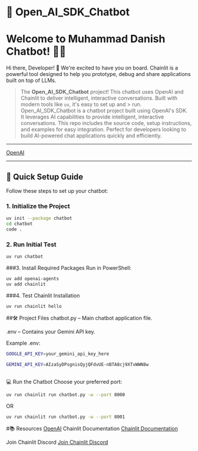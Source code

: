 # 🤖 Open_AI_SDK_Chatbot

# Welcome to Muhammad Danish Chatbot! 🚀🤖

Hi there, Developer! 👋 We're excited to have you on board. Chainlit is a powerful tool designed to help you prototype, debug and share applications built on top of LLMs.

> The **Open_AI_SDK_Chatbot** project! This chatbot uses OpenAI and Chainlit to deliver intelligent, interactive conversations. Built with modern tools like `uv`, it's easy to set up and > run.
> Open_AI_SDK_Chatbot is a chatbot project built using OpenAI's SDK. It leverages AI capabilities to provide intelligent, interactive conversations. This repo includes the source code,
>   setup instructions, and examples for easy integration. Perfect for developers looking to build AI-powered chat applications quickly and efficiently.

---

[OpenAI](https://openai.com) 

---

## 🚀 Quick Setup Guide

Follow these steps to set up your chatbot:

### 1. Initialize the Project
```bash
uv init --package chatbot
cd chatbot
code .
```
### 2. Run Initial Test
```bash
uv run chatbot
```
###3. Install Required Packages
Run in PowerShell:
```bash
uv add openai-agents
uv add chainlit

```
###4. Test Chainlit Installation
```bash
uv run chainlit hello

```
##🛠️ Project Files
chatbot.py – Main chatbot application file.

.env – Contains your Gemini API key.

Example .env:
```bash
GOOGLE_API_KEY=your_gemini_api_key_here

GEMINI_API_KEY=AIzaSyDPsgnisQyjQFdvUE-nBTA8cj9XTvWWN8w

```
## 
💻 Run the Chatbot
Choose your preferred port:
```bash
uv run chainlit run chatbot.py -w --port 8000
```
OR
```bash
uv run chainlit run chatbot.py -w --port 8001
```
#📚 Resources
[OpenAI](https://openai.com) 
Chainlit Documentation
[Chainlit Documentation](https://docs.chainlit.io)

Join Chainlit Discord
[Join Chainlit Discord](https://discord.gg/k73SQ3FyUh)
 
  


